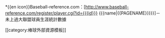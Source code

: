 *{{en icon}}Baseball-reference.com：[http://www.baseball-reference.com/register/player.cgi?id={{{id}}} {{{name|{{PAGENAME}}}}}]<noinclude>－未上過大聯盟球員生涯統計數據

[[category:棒球外部資源模板]]
</noinclude>